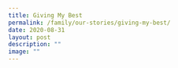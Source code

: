 ```yaml
---
title: Giving My Best
permalink: /family/our-stories/giving-my-best/
date: 2020-08-31
layout: post
description: ""
image: ""
---
```

